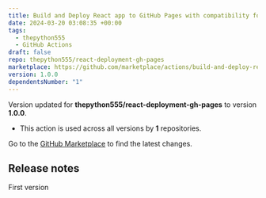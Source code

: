 ```yaml
---
title: Build and Deploy React app to GitHub Pages with compatibility for yarn.
date: 2024-03-20 03:08:35 +00:00
tags:
  - thepython555
  - GitHub Actions
draft: false
repo: thepython555/react-deployment-gh-pages
marketplace: https://github.com/marketplace/actions/build-and-deploy-react-app-to-github-pages-with-compatibility-for-yarn
version: 1.0.0
dependentsNumber: "1"
---
```



Version updated for **thepython555/react-deployment-gh-pages** to version **1.0.0**.
- This action is used across all versions by **1** repositories.

Go to the [GitHub Marketplace](https://github.com/marketplace/actions/build-and-deploy-react-app-to-github-pages-with-compatibility-for-yarn) to find the latest changes.

## Release notes

First version
